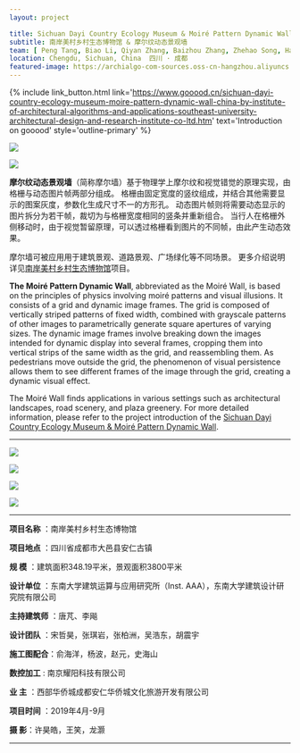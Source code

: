 ```yaml
---
layout: project

title: Sichuan Dayi Country Ecology Museum & Moiré Pattern Dynamic Wall
subtitle: 南岸美村乡村生态博物馆 & 摩尔纹动态景观墙
team: [ Peng Tang, Biao Li, Qiyan Zhang, Baizhou Zhang, Zhehao Song, Haodong Wu, Zhenyu Hu ]
location: Chengdu, Sichuan, China  四川 · 成都
featured-image: https://archialgo-com-sources.oss-cn-hangzhou.aliyuncs.com/images/moerqiang-anren03.jpg
---
```


{% include link_button.html link='https://www.gooood.cn/sichuan-dayi-country-ecology-museum-moire-pattern-dynamic-wall-china-by-institute-of-architectural-algorithms-and-applications-southeast-university-architectural-design-and-research-institute-co-ltd.htm' text='Introduction on gooood' style='outline-primary' %}

![](https://archialgo-com-sources.oss-cn-hangzhou.aliyuncs.com/images/moerqiang-anren03.jpg)

![](https://oss.gooood.cn/uploads/2020/12/016-Sichuan-Dayi-Country-Ecology-Museum-Moire-Pattern-Dynamic-Wall-China-by-Institute-of-Architectural-Algorithms-and-Applications-Southeast-University-Architectural-Design-and-Research-Institute-Co-Ltd-960x640.jpg)

**摩尔纹动态景观墙**（简称摩尔墙）基于物理学上摩尔纹和视觉错觉的原理实现，由格栅与动态图片帧两部分组成。
格栅由固定宽度的竖纹组成，并结合其他需要显示的图案灰度，参数化生成尺寸不一的方形孔。
动态图片帧则将需要动态显示的图片拆分为若干帧，裁切为与格栅宽度相同的竖条并重新组合。
当行人在格栅外侧移动时，由于视觉暂留原理，可以透过格栅看到图片的不同帧，由此产生动态效果。

摩尔墙可被应用用于建筑景观、道路景观、广场绿化等不同场景。
更多介绍说明详见<a href="https://www.gooood.cn/sichuan-dayi-country-ecology-museum-moire-pattern-dynamic-wall-china-by-institute-of-architectural-algorithms-and-applications-southeast-university-architectural-design-and-research-institute-co-ltd.htm" target="_blank">南岸美村乡村生态博物馆</a>项目。

**The Moiré Pattern Dynamic Wall**, abbreviated as the Moiré Wall, is based on the principles of physics involving moiré
patterns and visual illusions. It consists of a grid and dynamic image frames.
The grid is composed of vertically striped patterns of fixed width, combined with grayscale patterns of other images to
parametrically generate square apertures of varying sizes.
The dynamic image frames involve breaking down the images intended for dynamic display into several frames, cropping
them into vertical strips of the same width as the grid, and reassembling them.
As pedestrians move outside the grid, the phenomenon of visual persistence allows them to see different frames of the
image through the grid, creating a dynamic visual effect.

The Moiré Wall finds applications in various settings such as architectural landscapes, road scenery, and plaza
greenery. For more detailed information, please refer to the project introduction of
the <a href="https://www.gooood.cn/sichuan-dayi-country-ecology-museum-moire-pattern-dynamic-wall-china-by-institute-of-architectural-algorithms-and-applications-southeast-university-architectural-design-and-research-institute-co-ltd.htm" target="_blank">
Sichuan Dayi Country Ecology Museum & Moiré Pattern Dynamic Wall</a>.

---

![](https://archialgo-com-sources.oss-cn-hangzhou.aliyuncs.com/images/moerqiang-anren08.jpg)

![](https://oss.gooood.cn/uploads/2020/12/011-Sichuan-Dayi-Country-Ecology-Museum-Moire-Pattern-Dynamic-Wall-China-by-Institute-of-Architectural-Algorithms-and-Applications-Southeast-University-Architectural-Design-and-Research-Institute-Co-Ltd.gif)

![](https://archialgo-com-sources.oss-cn-hangzhou.aliyuncs.com/images/moerqiang-anren21.jpg)

![](https://archialgo-com-sources.oss-cn-hangzhou.aliyuncs.com/images/202406131522206.png)

---

**项目名称** ：南岸美村乡村生态博物馆

**项目地点** ：四川省成都市大邑县安仁古镇

**规 模** ：建筑面积348.19平米，景观面积3800平米

**设计单位** ：东南大学建筑运算与应用研究所（Inst. AAA），东南大学建筑设计研究院有限公司

**主持建筑师** ：唐芃、李飚

**设计团队** ：宋哲昊，张琪岩，张柏洲，吴浩东，胡震宇

**施工图配合**：俞海洋，杨波，赵元，史海山

**数控加工** : 南京耀阳科技有限公司

**业 主** ：西部华侨城成都安仁华侨城文化旅游开发有限公司

**项目时间** ：2019年4月-9月

**摄 影**：许昊皓，王笑，龙灏

---